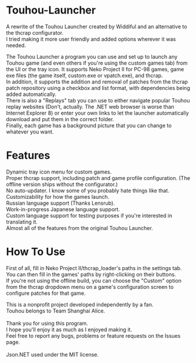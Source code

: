 # Touhou-Launcher
A rewrite of the Touhou Launcher created by Widdiful and an alternative to the thcrap configurator.\
I tried making it more user friendly and added options wherever it was needed.

The Touhou Launcher a program you can use and set up to launch any Touhou game (and even others if you're using the custom games tab) from the UI or the tray icon. It supports Neko Project II for PC-98 games, game exe files (the game itself, custom.exe or vpatch.exe), and thcrap.\
In addition, it supports the addition and removal of patches from the thcrap patch repository using a checkbox and list format, with dependencies being added automatically.\
There is also a "Replays" tab you can use to either navigate popular Touhou replay websites (Don't, actually. The .NET web browser is worse than Internet Explorer 8) or enter your own links to let the launcher automatically download and put them in the correct folder.\
Finally, each game has a background picture that you can change to whatever you want.

# Features
Dynamic tray icon menu for custom games.\
Proper thcrap support, including patch and game profile configuration. (The offline version ships without the configurator.)\
No auto-updater. I know some of you probably hate things like that.\
Customizability for how the games launch.\
Russian language support (Thanks Lensrub).\
Work-in-progress Japanese language support.\
Custom language support for testing purposes if you're interested in translating it.\
Almost all of the features from the original Touhou Launcher.

# How To Use
First of all, fill in Neko Project II/thcrap_loader's paths in the settings tab.\
You can then fill in the games' paths by right-clicking on their buttons.\
If you're not using the offline build, you can choose the "Custom" option from the thcrap dropdown menu on a game's configuration screen to configure patches for that game.

This is a nonprofit project developed independently by a fan.\
Touhou belongs to Team Shanghai Alice.\
\
Thank you for using this program.\
I hope you'll enjoy it as much as I enjoyed making it.\
Feel free to report any bugs, problems or feature requests on the Issues page.\
\
Json.NET used under the MIT license.